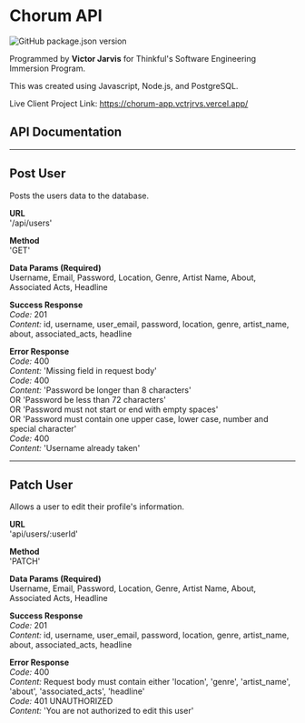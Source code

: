 # Chorum API

![GitHub package.json version](https://img.shields.io/github/package-json/v/vctrjrvs/Chorum-App?style=for-the-badge)

Programmed by **Victor Jarvis** for Thinkful's Software Engineering Immersion Program.

This was created using Javascript, Node.js, and PostgreSQL.

Live Client Project Link: <https://chorum-app.vctrjrvs.vercel.app/>

## API Documentation

---

## Post User

Posts the users data to the database.

**URL**<br />
'/api/users'

**Method**<br />
'GET'

**Data Params (Required)**<br />
     Username, Email, Password, Location, Genre, Artist Name, About, Associated Acts, Headline

**Success Response**<br />
     *Code:* 201<br />
     *Content:* id, username, user_email, password, location, genre, artist_name, about, associated_acts, headline

**Error Response** <br />
     *Code:* 400<br />
     *Content:* 'Missing field in request body' <br />
     *Code:* 400<br />
     *Content:* 'Password be longer than 8 characters'<br />
     OR 'Password be less than 72 characters' <br />
     OR 'Password must not start or end with empty spaces'<br />
     OR 'Password must contain one upper case, lower case, number and special character'<br />
     *Code:* 400<br />
     *Content:* 'Username already taken'

---

## Patch User

Allows a user to edit their profile's information.

**URL**<br />
'api/users/:userId'

**Method**<br />
'PATCH'

**Data Params (Required)**<br />
     Username, Email, Password, Location, Genre, Artist Name, About, Associated Acts, Headline

**Success Response**<br />
     *Code:* 201<br />
     *Content:* id, username, user_email, password, location, genre, artist_name, about, associated_acts, headline

**Error Response** <br />
     *Code:* 400<br />
     *Content:* Request body must contain either 'location', 'genre', 'artist_name', 'about', 'associated_acts', 'headline' <br />
     *Code:* 401 UNAUTHORIZED<br />
     *Content:* 'You are not authorized to edit this user'<br />
